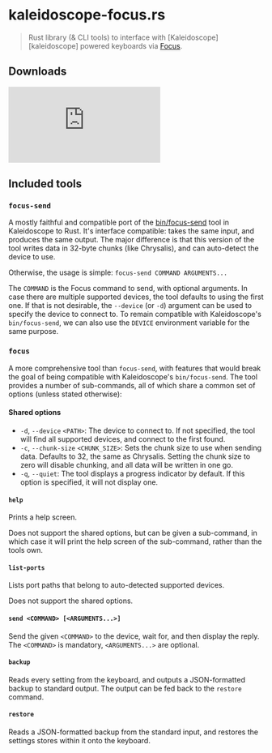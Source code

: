 # kaleidoscope-focus.rs

> Rust library (& CLI tools) to interface with [Kaleidoscope][kaleidoscope]
> powered keyboards via [Focus][focus].

 [focus]: https://kaleidoscope.readthedocs.io/en/latest/plugins/Kaleidoscope-FocusSerial.html

## Downloads

[![Latest development builds][badge:development]][build:dev]

 [badge:development]: https://img.shields.io/github/v/release/keyboardio/kaleidoscope-focus.rs?include_prereleases&label=Development&style=for-the-badge
 [build:dev]: https://github.com/keyboardio/kaleidoscope-focus.rs/releases/tag/v0.1.0-snapshot

## Included tools

### `focus-send`

A mostly faithful and compatible port of the [bin/focus-send][k:focus-send] tool
in Kaleidoscope to Rust. It's interface compatible: takes the same input, and
produces the same output. The major difference is that this version of the tool
writes data in 32-byte chunks (like Chrysalis), and can auto-detect the device
to use.

 [k:focus-send]: https://github.com/keyboardio/Kaleidoscope/blob/master/bin/focus-send

Otherwise, the usage is simple: `focus-send COMMAND ARGUMENTS...`

The `COMMAND` is the Focus command to send, with optional arguments. In case
there are multiple supported devices, the tool defaults to using the first one.
If that is not desirable, the `--device` (or `-d`) argument can be used to
specify the device to connect to. To remain compatible with Kaleidoscope's
`bin/focus-send`, we can also use the `DEVICE` environment variable for the same
purpose.

### `focus`

A more comprehensive tool than `focus-send`, with features that would break the
goal of being compatible with Kaleidoscope's `bin/focus-send`. The tool provides
a number of sub-commands, all of which share a common set of options (unless
stated otherwise):

#### Shared options

- `-d`, `--device` `<PATH>`: The device to connect to. If not specified, the
  tool will find all supported devices, and connect to the first found.
- `-c`, `--chunk-size` `<CHUNK_SIZE>`: Sets the chunk size to use when sending data. Defaults to 32, the same as Chrysalis. Setting the chunk size to zero will disable chunking, and all data will be written in one go.
- `-q`, `--quiet`: The tool displays a progress indicator by default. If this
  option is specified, it will not display one.

#### `help`

Prints a help screen.

Does not support the shared options, but can be given a sub-command, in which
case it will print the help screen of the sub-command, rather than the tools
own.

#### `list-ports`

Lists port paths that belong to auto-detected supported devices.

Does not support the shared options.

#### `send <COMMAND> [<ARGUMENTS...>]`

Send the given `<COMMAND>` to the device, wait for, and then display the reply.
The `<COMMAND>` is mandatory, `<ARGUMENTS...>` are optional.

#### `backup`

Reads every setting from the keyboard, and outputs a JSON-formatted backup to
standard output. The output can be fed back to the `restore` command.

#### `restore`

Reads a JSON-formatted backup from the standard input, and restores the settings
stores within it onto the keyboard.
